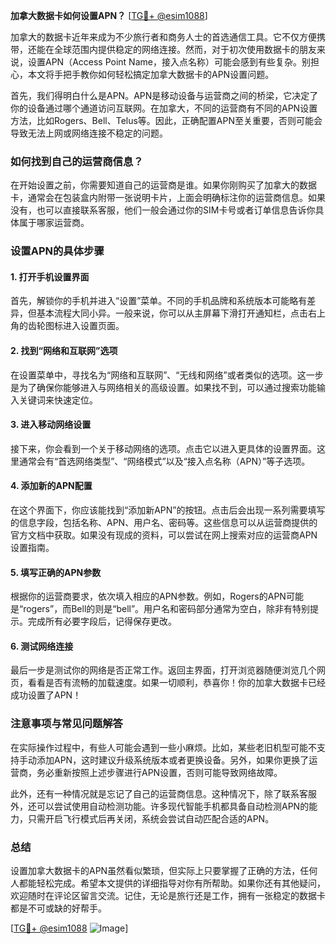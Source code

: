 **加拿大数据卡如何设置APN？** [[TG💪+ @esim1088](https://t.me/s/esim1088)]

加拿大的数据卡近年来成为不少旅行者和商务人士的首选通信工具。它不仅方便携带，还能在全球范围内提供稳定的网络连接。然而，对于初次使用数据卡的朋友来说，设置APN（Access Point Name，接入点名称）可能会感到有些复杂。别担心，本文将手把手教你如何轻松搞定加拿大数据卡的APN设置问题。

首先，我们得明白什么是APN。APN是移动设备与运营商之间的桥梁，它决定了你的设备通过哪个通道访问互联网。在加拿大，不同的运营商有不同的APN设置方法，比如Rogers、Bell、Telus等。因此，正确配置APN至关重要，否则可能会导致无法上网或网络连接不稳定的问题。

### 如何找到自己的运营商信息？

在开始设置之前，你需要知道自己的运营商是谁。如果你刚购买了加拿大的数据卡，通常会在包装盒内附带一张说明卡片，上面会明确标注你的运营商信息。如果没有，也可以直接联系客服，他们一般会通过你的SIM卡号或者订单信息告诉你具体属于哪家运营商。

### 设置APN的具体步骤

#### 1. 打开手机设置界面

首先，解锁你的手机并进入“设置”菜单。不同的手机品牌和系统版本可能略有差异，但基本流程大同小异。一般来说，你可以从主屏幕下滑打开通知栏，点击右上角的齿轮图标进入设置页面。

#### 2. 找到“网络和互联网”选项

在设置菜单中，寻找名为“网络和互联网”、“无线和网络”或者类似的选项。这一步是为了确保你能够进入与网络相关的高级设置。如果找不到，可以通过搜索功能输入关键词来快速定位。

#### 3. 进入移动网络设置

接下来，你会看到一个关于移动网络的选项。点击它以进入更具体的设置界面。这里通常会有“首选网络类型”、“网络模式”以及“接入点名称（APN）”等子选项。

#### 4. 添加新的APN配置

在这个界面下，你应该能找到“添加新APN”的按钮。点击后会出现一系列需要填写的信息字段，包括名称、APN、用户名、密码等。这些信息可以从运营商提供的官方文档中获取。如果没有现成的资料，可以尝试在网上搜索对应的运营商APN设置指南。

#### 5. 填写正确的APN参数

根据你的运营商要求，依次填入相应的APN参数。例如，Rogers的APN可能是“rogers”，而Bell的则是“bell”。用户名和密码部分通常为空白，除非有特别提示。完成所有必要字段后，记得保存更改。

#### 6. 测试网络连接

最后一步是测试你的网络是否正常工作。返回主界面，打开浏览器随便浏览几个网页，看看是否有流畅的加载速度。如果一切顺利，恭喜你！你的加拿大数据卡已经成功设置了APN！

### 注意事项与常见问题解答

在实际操作过程中，有些人可能会遇到一些小麻烦。比如，某些老旧机型可能不支持手动添加APN，这时建议升级系统版本或者更换设备。另外，如果你更换了运营商，务必重新按照上述步骤进行APN设置，否则可能导致网络故障。

此外，还有一种情况就是忘记了自己的运营商信息。这种情况下，除了联系客服外，还可以尝试使用自动检测功能。许多现代智能手机都具备自动检测APN的能力，只需开启飞行模式后再关闭，系统会尝试自动匹配合适的APN。

### 总结

设置加拿大数据卡的APN虽然看似繁琐，但实际上只要掌握了正确的方法，任何人都能轻松完成。希望本文提供的详细指导对你有所帮助。如果你还有其他疑问，欢迎随时在评论区留言交流。记住，无论是旅行还是工作，拥有一张稳定的数据卡都是不可或缺的好帮手。

[[TG💪+ @esim1088](https://t.me/s/esim1088) ![Image](https://i.postimg.cc/4NQfJmqS/Snipaste-2025-05-13-00-14-12.png)]